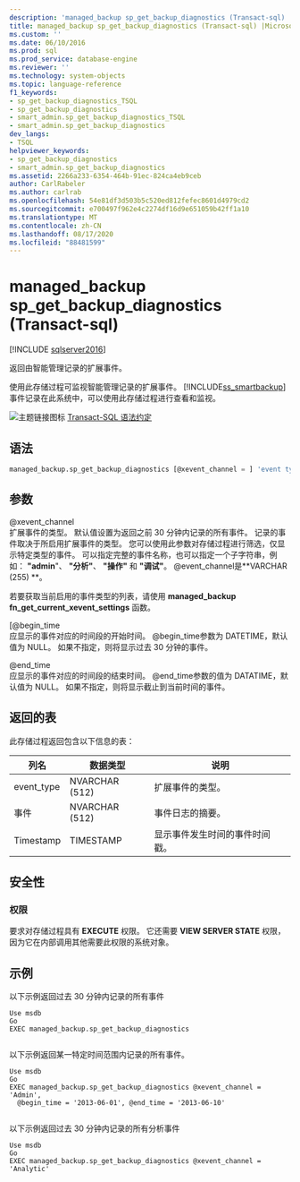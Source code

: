 ```yaml
---
description: 'managed_backup sp_get_backup_diagnostics (Transact-sql) '
title: managed_backup sp_get_backup_diagnostics (Transact-sql) |Microsoft Docs
ms.custom: ''
ms.date: 06/10/2016
ms.prod: sql
ms.prod_service: database-engine
ms.reviewer: ''
ms.technology: system-objects
ms.topic: language-reference
f1_keywords:
- sp_get_backup_diagnostics_TSQL
- sp_get_backup_diagnostics
- smart_admin.sp_get_backup_diagnostics_TSQL
- smart_admin.sp_get_backup_diagnostics
dev_langs:
- TSQL
helpviewer_keywords:
- sp_get_backup_diagnostics
- smart_admin.sp_get_backup_diagnostics
ms.assetid: 2266a233-6354-464b-91ec-824ca4eb9ceb
author: CarlRabeler
ms.author: carlrab
ms.openlocfilehash: 54e81df3d503b5c520ed812fefec8601d4979cd2
ms.sourcegitcommit: e700497f962e4c2274df16d9e651059b42ff1a10
ms.translationtype: MT
ms.contentlocale: zh-CN
ms.lasthandoff: 08/17/2020
ms.locfileid: "88481599"
---
```

# <a name="managed_backupsp_get_backup_diagnostics-transact-sql"></a>managed_backup sp_get_backup_diagnostics (Transact-sql) 
[!INCLUDE [sqlserver2016](../../includes/applies-to-version/sqlserver2016.md)]

  返回由智能管理记录的扩展事件。  
  
 使用此存储过程可监视智能管理记录的扩展事件。 [!INCLUDE[ss_smartbackup](../../includes/ss-smartbackup-md.md)] 事件记录在此系统中，可以使用此存储过程进行查看和监视。  
  
 ![主题链接图标](../../database-engine/configure-windows/media/topic-link.gif "“主题链接”图标") [Transact-SQL 语法约定](../../t-sql/language-elements/transact-sql-syntax-conventions-transact-sql.md)  
  
## <a name="syntax"></a>语法  
  
```sql  
managed_backup.sp_get_backup_diagnostics [@xevent_channel = ] 'event type' [, [@begin_time = ] 'time1' ] [, [@end_time = ] 'time2'VARCHAR(255) = 'Xevent',@begin_time DATETIME = NULL,@end_time DATETIME = NULL  
```  
  
##  <a name="arguments"></a><a name="Arguments"></a> 参数  
 @xevent_channel  
 扩展事件的类型。 默认值设置为返回之前 30 分钟内记录的所有事件。 记录的事件取决于所启用扩展事件的类型。 您可以使用此参数对存储过程进行筛选，仅显示特定类型的事件。 可以指定完整的事件名称，也可以指定一个子字符串，例如： **"admin**"、 **"分析"**、 **"操作"** 和 **"调试"**。 @event_channel是**VARCHAR (255) **。  
  
 若要获取当前启用的事件类型的列表，请使用 **managed_backup fn_get_current_xevent_settings** 函数。  
  
 [@begin_time  
 应显示的事件对应的时间段的开始时间。 @begin_time参数为 DATETIME，默认值为 NULL。 如果不指定，则将显示过去 30 分钟的事件。  
  
 @end_time  
 应显示的事件对应的时间段的结束时间。 @end_time参数的值为 DATATIME，默认值为 NULL。  如果不指定，则将显示截止到当前时间的事件。  
  
## <a name="table-returned"></a>返回的表  
 此存储过程返回包含以下信息的表：  
  
| 列名 | 数据类型 | 说明 |  
| ----------- | --------- | ----------- |
|event_type|NVARCHAR (512) |扩展事件的类型。|  
|事件|NVARCHAR (512) |事件日志的摘要。|  
|Timestamp|TIMESTAMP|显示事件发生时间的事件时间戳。|  
  
## <a name="security"></a>安全性  
  
### <a name="permissions"></a>权限  
 要求对存储过程具有 **EXECUTE** 权限。 它还需要 **VIEW SERVER STATE** 权限，因为它在内部调用其他需要此权限的系统对象。  
  
## <a name="examples"></a>示例  
 以下示例返回过去 30 分钟内记录的所有事件  
  
```  
Use msdb  
Go  
EXEC managed_backup.sp_get_backup_diagnostics  
  
```  
  
 以下示例返回某一特定时间范围内记录的所有事件。  
  
```  
Use msdb  
Go  
EXEC managed_backup.sp_get_backup_diagnostics @xevent_channel = 'Admin',  
  @begin_time = '2013-06-01', @end_time = '2013-06-10'  
  
```  
  
 以下示例返回过去 30 分钟内记录的所有分析事件  
  
```  
Use msdb  
Go  
EXEC managed_backup.sp_get_backup_diagnostics @xevent_channel = 'Analytic'  
  
```  
  
  
